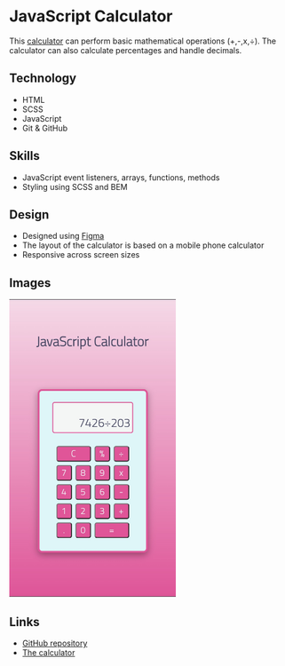 # JavaScript Calculator
This [calculator](https://blaisebuckland.github.io/calculator/) can perform basic mathematical operations (+,-,x,÷). The calculator can also calculate percentages and handle decimals.

## Technology
* HTML
* SCSS
* JavaScript
* Git & GitHub

## Skills
* JavaScript event listeners, arrays, functions, methods
* Styling using SCSS and BEM

## Design
* Designed using [Figma](https://www.figma.com/file/B12mt0sk5co4Zn5YlLWDJl/Calculator?node-id=0%3A1)
* The layout of the calculator is based on a mobile phone calculator
* Responsive across screen sizes

## Images
<img src="https://github.com/blaisebuckland/calculator/blob/main/Calculator-image.jpg" alt="calculator-image" width=300>

## Links
* [GitHub repository](https://github.com/blaisebuckland/calculator)
* [The calculator](https://blaisebuckland.github.io/calculator/)
